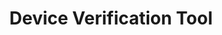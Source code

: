 ---
title: Device Verification Tool
excerpt: Check authenticity of your device(s) and warranty status
type: tools
link: https://verify.atomminer.com/
tags: tools, authenticity, warranty
createdAt: 2021-11-05 11:28:00
---